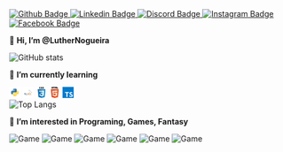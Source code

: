 <div>
<!--Github-->
<a href="https://github.com/LutherNogueira">
<img src="https://camo.githubusercontent.com/309aabd71a71e4079eac82fa1923e37a5ef66105329deee786572d4bdc7c966b/68747470733a2f2f696d672e736869656c64732e696f2f62616467652f4769746875622d2d626c75653f7374796c653d736f6369616c266c6f676f3d676974687562266c696e6b3d68747470733a2f2f6769746875622e636f6d2f6574746f72656c65616e64726f746f676e6f6c69" alt="Github Badge" data-canonical-src="https://img.shields.io/badge/Github--blue?style=social&amp;logo=github&amp;link=https://github.com/luthernogueira" style="max-width:100%;">
</a>
<!--LinkedIn-->
<a href="https://github.com/LutherNogueira">
<img src="https://camo.githubusercontent.com/3d3898b05a66ed9f0a7b801e9b100d5b4c7d8a3184083749a7dcc066ab7953fd/68747470733a2f2f696d672e736869656c64732e696f2f62616467652f4c696e6b6564696e2d2d626c75653f7374796c653d736f6369616c266c6f676f3d6c696e6b6564696e266c696e6b3d68747470733a2f2f7777772e6c696e6b6564696e2e636f6d2f696e2f6574746f72652d6c65616e64726f2d746f676e6f6c692f" alt="Linkedin Badge" data-canonical-src="https://img.shields.io/badge/Linkedin--blue?style=social&amp;logo=linkedin&amp;link=https://www.linkedin.com/in/luananogueiradev" style="max-width:100%;">
</a>
<!--Discord-->
<a href="https://discord.gg/pTjA2WHq8f">
<img src="https://camo.githubusercontent.com/9d501883451ab7168806da03c1ee10a1cc521f68e4a875d82a4f4b918d0e2e92/68747470733a2f2f696d672e736869656c64732e696f2f62616467652f446973636f72642d2d626c75653f7374796c653d736f6369616c266c6f676f3d646973636f7264266c696e6b3d68747470733a2f2f646973636f72642e67672f4d7236797870345a4532" alt="Discord Badge" data-canonical-src="https://img.shields.io/badge/Discord--blue?style=social&amp;logo=discord&amp;link=https://discord.gg/pTjA2WHq8f" style="max-width:100%;">
</a>
<!--Instagram-->
<a href="https://www.facebook.com/luthernogueira">
<img src="https://camo.githubusercontent.com/7739f72c5ef14a6d7eb34be649580e02da99f3db568d9e8c73ae46523fe3a189/68747470733a2f2f696d672e736869656c64732e696f2f62616467652f496e7374616772616d2d2d626c75653f7374796c653d736f6369616c266c6f676f3d696e7374616772616d266c696e6b3d68747470733a2f2f7777772e696e7374616772616d2e636f6d2f6574746f72656c65616e64726f746f676e6f6c692f" alt="Instagram Badge" data-canonical-src="https://img.shields.io/badge/Instagram--blue?style=social&amp;logo=instagram&amp;link=https://www.instagram.com/luthernogueira/" style="max-width:100%;">
</a>
<!--Facebook-->
<a href="https://www.facebook.com/luthernogueira">
<img src="https://camo.githubusercontent.com/4cf10a2ec5fa14dfbfe8d23a6e3a898aa8f81a3c01fc853e018494c3304a53d1/68747470733a2f2f696d672e736869656c64732e696f2f62616467652f46616365626f6f6b2d2d626c75653f7374796c653d736f6369616c266c6f676f3d66616365626f6f6b266c696e6b3d68747470733a2f2f7777772e66616365626f6f6b2e636f6d2f6574746f72652e6c65616e64726f2e746f676e6f6c69" alt="Facebook Badge" data-canonical-src="https://img.shields.io/badge/Facebook--blue?style=social&amp;logo=facebook&amp;link=https://www.facebook.com/luthernogueira" style="max-width:100%;">
</a>
</div>

👋 **Hi, I’m @LutherNogueira**

<div>
<img src="https://github-readme-stats.vercel.app/api?username=luthernogueira&amp;show_icons=true&amp;theme=dracula" alt="GitHub stats" data-canonical-src="https://github-readme-stats.vercel.app/api?username=luthernogueira&amp;show_icons=true&amp;theme=dracula" style="max-width:100%;">
</div>

🌱 **I’m currently learning**
<div>
<code><img height="20" src="https://raw.githubusercontent.com/github/explore/80688e429a7d4ef2fca1e82350fe8e3517d3494d/topics/python/python.png"></code>
<code><img height="20" src="https://raw.githubusercontent.com/github/explore/80688e429a7d4ef2fca1e82350fe8e3517d3494d/topics/mysql/mysql.png"></code>
<code><img height="20" src="https://raw.githubusercontent.com/github/explore/80688e429a7d4ef2fca1e82350fe8e3517d3494d/topics/css/css.png"></code>
<code><img height="20" src="https://raw.githubusercontent.com/github/explore/80688e429a7d4ef2fca1e82350fe8e3517d3494d/topics/html/html.png"></code>
<code><img height="20" src="https://raw.githubusercontent.com/github/explore/80688e429a7d4ef2fca1e82350fe8e3517d3494d/topics/typescript/typescript.png"></code>
</div>

<div>
<img src="https://github-readme-stats.vercel.app/api/top-langs/?username=luthernogueira&amp;theme=dracula" alt="Top Langs" data-canonical-src="https://github-readme-stats.vercel.app/api/top-langs/?username=luthernogueira&amp;theme=dracula" style="max-width:100%;">
</div>

👀 **I’m interested in Programing, Games, Fantasy**

<div>
<img height="100" src="https://cdn1.epicgames.com/4158b699dd70447a981fee752d970a3e/offer/EGS_KINGDOMHEARTSHD1525ReMIX_SquareEnix_S6-1200x1600-132fc1f63bf40a41cddbff3bab7acc52.jpg" alt="Game">
<img height="100" src="https://cdn1.epicgames.com/c8ff067c1c984cd7ab1998e8a9afc8b6/offer/EGS_KINGDOMHEARTSHD28FinalChapterPrologue_SquareEnix_S6-1200x1600-a3fc8fc218fe1ff3541dc2b5b9f076d7.jpg" alt="Game">
<img height="100" src="https://upload.wikimedia.org/wikipedia/pt/0/0f/Legend_of_Zelda_Breath_of_the_Wild_capa.png" alt="Game">
<img height="100" src="https://image.api.playstation.com/cdn/UP0082/CUSA00288_00/8B4roSt9E7Qz2z7eWp9lTxMvMsbdIBS5.png" alt="Game">
<img height="100" src="https://gamingrefined.com/pub/media/catalog/product/cache/dc92d299f760167a090fb4a7ebec63c2/f/e/fe3h-cover.jpg" alt="Game">
<img height="100" src="https://i.redd.it/75rjpmgqedf11.jpg" alt="Game">

<!--
<img height="100" src="" alt="Game"> -->

</div>

<!---
LutherNogueira/LutherNogueira is a ✨ special ✨ repository because its `README.md` (this file) appears on your GitHub profile.
You can click the Preview link to take a look at your changes.
--->
